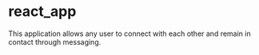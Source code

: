 # react_app
This application allows any user to connect with each other and remain in contact through messaging. 
